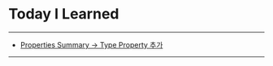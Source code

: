 # Today I Learned

---

- [Properties Summary -> Type Property 추가](https://vincentgeranium.github.io/ios,/swift/2019/10/04/PropertySummary.html)

---
